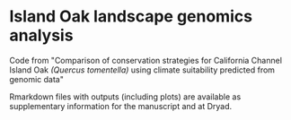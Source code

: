 # Island Oak landscape genomics analysis
Code from "Comparison of conservation strategies for California Channel Island Oak *(Quercus tomentella)* using climate suitability predicted from genomic data"

Rmarkdown files with outputs (including plots) are available as supplementary information for the manuscript and at Dryad.
